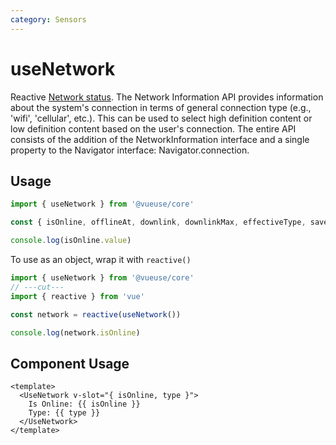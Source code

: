 ```yaml
---
category: Sensors
---
```


# useNetwork

Reactive [Network status](https://developer.mozilla.org/en-US/docs/Web/API/Network_Information_API). The Network Information API provides information about the system's connection in terms of general connection type (e.g., 'wifi', 'cellular', etc.). This can be used to select high definition content or low definition content based on the user's connection. The entire API consists of the addition of the NetworkInformation interface and a single property to the Navigator interface: Navigator.connection.

## Usage

```ts
import { useNetwork } from '@vueuse/core'

const { isOnline, offlineAt, downlink, downlinkMax, effectiveType, saveData, type } = useNetwork()

console.log(isOnline.value)
```

To use as an object, wrap it with `reactive()`

```ts
import { useNetwork } from '@vueuse/core'
// ---cut---
import { reactive } from 'vue'

const network = reactive(useNetwork())

console.log(network.isOnline)
```

## Component Usage

```vue
<template>
  <UseNetwork v-slot="{ isOnline, type }">
    Is Online: {{ isOnline }}
    Type: {{ type }}
  </UseNetwork>
</template>
```
